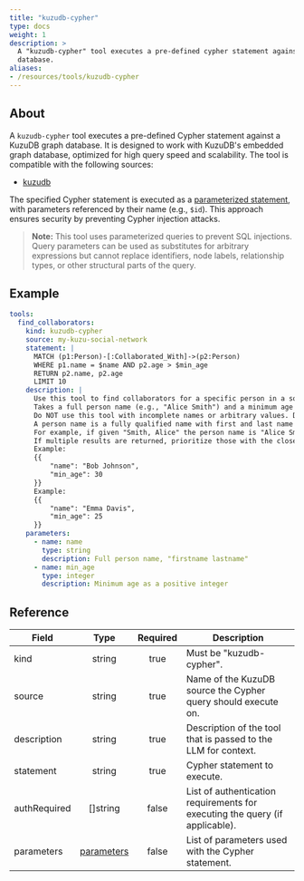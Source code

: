 ```yaml
---
title: "kuzudb-cypher"
type: docs
weight: 1
description: > 
  A "kuzudb-cypher" tool executes a pre-defined cypher statement against a KuzuDB
  database.
aliases:
- /resources/tools/kuzudb-cypher
---
```


## About

A `kuzudb-cypher` tool executes a pre-defined Cypher statement against a KuzuDB graph database. It is designed to work with KuzuDB's embedded graph database, optimized for high query speed and scalability. The tool is compatible with the following sources:

- [kuzudb](../../sources/kuzudb.md)

The specified Cypher statement is executed as a [parameterized statement][kuzudb-parameters], with parameters referenced by their name (e.g., `$id`). This approach ensures security by preventing Cypher injection attacks.

> **Note:** This tool uses parameterized queries to prevent SQL injections. \
> Query parameters can be used as substitutes for arbitrary expressions but cannot replace identifiers, node labels, relationship types, or other structural parts of the query.

[kuzudb-parameters]:
    https://docs.kuzudb.com/get-started/prepared-statements/

## Example

```yaml
tools:
  find_collaborators:
    kind: kuzudb-cypher
    source: my-kuzu-social-network
    statement: |
      MATCH (p1:Person)-[:Collaborated_With]->(p2:Person)
      WHERE p1.name = $name AND p2.age > $min_age
      RETURN p2.name, p2.age
      LIMIT 10
    description: |
      Use this tool to find collaborators for a specific person in a social network, filtered by a minimum age.
      Takes a full person name (e.g., "Alice Smith") and a minimum age (e.g., 25) and returns a list of collaborator names and their ages.
      Do NOT use this tool with incomplete names or arbitrary values. Do NOT guess a name or age.
      A person name is a fully qualified name with first and last name separated by a space.
      For example, if given "Smith, Alice" the person name is "Alice Smith".
      If multiple results are returned, prioritize those with the closest collaboration ties.
      Example:
      {{
          "name": "Bob Johnson",
          "min_age": 30
      }}
      Example:
      {{
          "name": "Emma Davis",
          "min_age": 25
      }}
    parameters:
      - name: name
        type: string
        description: Full person name, "firstname lastname"
      - name: min_age
        type: integer
        description: Minimum age as a positive integer
```

## Reference

| **Field**            | **Type**                              | **Required** | **Description**                                                                 |
|----------------------|:-------------------------------------:|:------------:|---------------------------------------------------------------------------------|
| kind                 | string                                | true         | Must be "kuzudb-cypher".                                                       |
| source               | string                                | true         | Name of the KuzuDB source the Cypher query should execute on.                   |
| description          | string                                | true         | Description of the tool that is passed to the LLM for context.                  |
| statement            | string                                | true         | Cypher statement to execute.                                                   |
| authRequired         | []string                              | false        | List of authentication requirements for executing the query (if applicable).    |
| parameters           | [parameters](../_index#specifying-parameters) | false    | List of parameters used with the Cypher statement.                              |